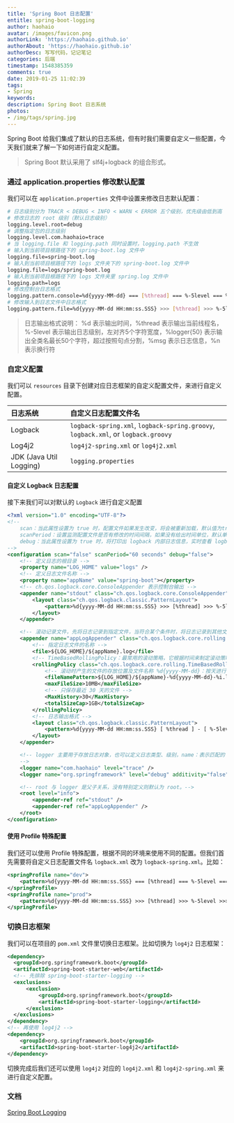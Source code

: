 ```yaml
---
title: 'Spring Boot 日志配置'
entitle: spring-boot-logging
author: haohaio
avatar: /images/favicon.png
authorLink: 'https://haohaio.github.io'
authorAbout: 'https://haohaio.github.io'
authorDesc: 写写代码，记记笔记
categories: 后端
timestamp: 1548385359
comments: true
date: 2019-01-25 11:02:39
tags:
- Spring
keywords:
description: Spring Boot 日志系统
photos:
- /img/tags/spring.jpg
---
```


Spring Boot 给我们集成了默认的日志系统，但有时我们需要自定义一些配置，今天我们就来了解一下如何进行自定义配置。

> Spring Boot 默认采用了 slf4j+logback 的组合形式。

### 通过 application.properties 修改默认配置

我们可以在 `application.properties` 文件中设置来修改日志默认配置：

```bash
# 日志级别分为 TRACR < DEBUG < INFO < WARN < ERROR 五个级别，优先级由低到高
# 修改日志的 root 级别（默认日志级别）
logging.level.root=debug
# 调整指定包的日志级别
logging.level.com.haohaio=trace
# 当 logging.file 和 logging.path 同时设置时，logging.path 不生效
# 输入到当前项目根路径下的 spring-boot.log 文件中
logging.file=spring-boot.log
# 输入到当前项目根路径下的 logs 文件夹下的 spring-boot.log 文件中
logging.file=logs/spring-boot.log
# 输入到当前项目根路径下的 logs 文件夹里 spring.log 文件中
logging.path=logs
# 修改控制台日志格式
logging.pattern.console=%d{yyyy-MM-dd} === [%thread] === %-5level === %logger{50} === %msg%n
# 修改输入到日志文件中日志格式
logging.pattern.file=%d{yyyy-MM-dd HH:mm:ss.SSS} >>> [%thread] >>> %-5level >>> %logger{50} >>> %msg%n
```

> 日志输出格式说明： %d 表示输出时间，%thread 表示输出当前线程名，%-5level 表示输出日志级别，左对齐5个字符宽度，%logger{50} 表示输出全类名最长50个字符，超过按照句点分割，%msg 表示日志信息，%n 表示换行符

### 自定义配置

我们可以 `resources` 目录下创建对应日志框架的自定义配置文件，来进行自定义配置。

| 日志系统                | 自定义日志配置文件名                                                               |
| :---------------------- | :--------------------------------------------------------------------------------- |
| Logback                 | `logback-spring.xml`, `logback-spring.groovy`, `logback.xml`, or `logback.groovy ` |
| Log4j2                  | `log4j2-spring.xml` or `log4j2.xml`                                                |
| JDK (Java Util Logging) | `logging.properties`                                                               |

#### 自定义 Logback 日志配置

接下来我们可以对默认的 `Logback` 进行自定义配置

```xml
<?xml version="1.0" encoding="UTF-8"?>
<!--
    scan：当此属性设置为 true 时，配置文件如果发生改变，将会被重新加载，默认值为true。
    scanPeriod：设置监测配置文件是否有修改的时间间隔，如果没有给出时间单位，默认单位是毫秒。当 scan 为 true 时，此属性生效。默认的时间间隔为 1 分钟。
    debug：当此属性设置为 true 时，将打印出 logback 内部日志信息，实时查看 logback 运行状态。默认值为 false。
-->
<configuration scan="false" scanPeriod="60 seconds" debug="false">
    <!-- 定义日志的根目录 -->
    <property name="LOG_HOME" value="logs" />
    <!-- 定义日志文件名称 -->
    <property name="appName" value="spring-boot"></property>
    <!-- ch.qos.logback.core.ConsoleAppender 表示控制台输出 -->
    <appender name="stdout" class="ch.qos.logback.core.ConsoleAppender">
        <layout class="ch.qos.logback.classic.PatternLayout">
            <pattern>%d{yyyy-MM-dd HH:mm:ss.SSS} >>> [%thread] >>> %-5level >>> %logger{50} >>> %msg%n</pattern>
        </layout>
    </appender>

    <!-- 滚动记录文件，先将日志记录到指定文件，当符合某个条件时，将日志记录到其他文件 -->  
    <appender name="appLogAppender" class="ch.qos.logback.core.rolling.RollingFileAppender">
        <!-- 指定日志文件的名称 -->
        <file>${LOG_HOME}/${appName}.log</file>
        <!-- TimeBasedRollingPolicy：最常用的滚动策略，它根据时间来制定滚动策略。-->
        <rollingPolicy class="ch.qos.logback.core.rolling.TimeBasedRollingPolicy">
            <!-- 滚动时产生的文件的存放位置及文件名称 %d{yyyy-MM-dd}：按天进行日志滚动, %i：当文件大小超过 maxFileSize 时，按照 i 进行文件滚动 -->
            <fileNamePattern>${LOG_HOME}/${appName}-%d{yyyy-MM-dd}-%i.log</fileNamePattern>
            <maxFileSize>10MB</maxFileSize>
            <!-- 只保存最近 30 天的文件 -->
            <MaxHistory>30</MaxHistory>
            <totalSizeCap>1GB</totalSizeCap>
        </rollingPolicy>
        <!-- 日志输出格式 -->
        <layout class="ch.qos.logback.classic.PatternLayout">
            <pattern>%d{yyyy-MM-dd HH:mm:ss.SSS} [ %thread ] - [ %-5level ] [ %logger{50} : %line ] - %msg%n</pattern>
        </layout>
    </appender>

    <!-- logger 主要用于存放日志对象，也可以定义日志类型、级别，name：表示匹配的 logger 类型前缀，也就是包的前半部分，additivity：false：表示rootLogger 的 appender-ref 无效，true：表示当前 logger 的 appender-ref 和 rootLogger 的 appender-ref 都有效
    -->
    <logger name="com.haohaio" level="trace" />
    <logger name="org.springframework" level="debug" additivity="false"></logger>

    <!-- root 与 logger 是父子关系，没有特别定义则默认为 root。-->
    <root level="info">
        <appender-ref ref="stdout" />
        <appender-ref ref="appLogAppender" />
    </root>
</configuration>
```

#### 使用 Profile 特殊配置

我们还可以使用 Profile 特殊配置，根据不同的环境来使用不同的配置。但我们首先需要将自定义日志配置文件名 `logback.xml` 改为 `logback-spring.xml`。比如：

```xml
<springProfile name="dev">
    <pattern>%d{yyyy-MM-dd HH:mm:ss.SSS} === [%thread] === %-5level === %logger{50} === %msg%n</pattern>
</springProfile>
<springProfile name="prod">
    <pattern>%d{yyyy-MM-dd HH:mm:ss.SSS} >>> [%thread] >>> %-5level >>> %logger{50} >>> %msg%n</pattern>
</springProfile>
```

### 切换日志框架

我们可以在项目的 `pom.xml` 文件里切换日志框架。比如切换为 `log4j2` 日志框架：

```xml
<dependency>
  <groupId>org.springframework.boot</groupId>
  <artifactId>spring-boot-starter-web</artifactId>
  <!-- 先排除 spring-boot-starter-logging -->
  <exclusions>
      <exclusion>
          <groupId>org.springframework.boot</groupId>
          <artifactId>spring-boot-starter-logging</artifactId>
      </exclusion>
  </exclusions>
</dependency>
<!-- 再使用 log4j2 -->
<dependency>
    <groupId>org.springframework.boot</groupId>
    <artifactId>spring-boot-starter-log4j2</artifactId>
</dependency>
```

切换完成后我们还可以使用 `log4j2` 对应的 `log4j2.xml` 和 `log4j2-spring.xml` 来进行自定义配置。

### 文档

[Spring Boot Logging](https://docs.spring.io/spring-boot/docs/2.1.2.RELEASE/reference/html/boot-features-logging.html)